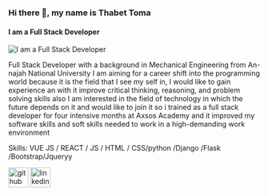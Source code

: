 ### Hi there 👋, my name is Thabet Toma
#### I am a Full Stack Developer 
![I am a Full Stack Developer ](https://user-images.githubusercontent.com/110746886/196965629-22612923-7ac4-4212-8ac1-a5f650f4ee72.png)


Full Stack Developer with a background in Mechanical Engineering from An-najah National University I am aiming for a career shift into
the programming world because it is the field that I see my self in, I would like to gain experience an with it improve critical thinking, reasoning, and problem solving skills also I am interested in the field of technology in which the future depends on it and would like to
join it so i trained as a full stack developer for four intensive months at Axsos Academy and it improved my software skills and soft skills
needed to work in a high-demanding work environment

Skills: VUE JS / REACT / JS / HTML / CSS/python /Django /Flask /Bootstrap/Jqueryy




[<img src='https://cdn.jsdelivr.net/npm/simple-icons@3.0.1/icons/github.svg' alt='github' height='40'>](https://github.com/thabet-toma)  [<img src='https://cdn.jsdelivr.net/npm/simple-icons@3.0.1/icons/linkedin.svg' alt='linkedin' height='40'>](https://www.linkedin.com/in/linkedin.com/in/thabet-toma/)  

